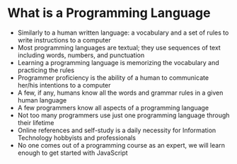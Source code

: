 # What is a Programming Language

* Similarly to a human written language: a vocabulary and a set of rules to write instructions to a computer
* Most programming languages are textual; they use sequences of text including words, numbers, and punctuation
* Learning a programming language is memorizing the vocabulary and practicing the rules 
* Programmer proficiency is the ability of a human to communicate her/his intentions to a computer
* A few, if any, humans know all the words and grammar rules in a given human language
* A few programmers know all aspects of a programming language
* Not too many programmers use just one programming language through their lifetime
* Online references and self-study is a daily necessity for Information Technology hobbyists and professionals
* No one comes out of a programming course as an expert, we will learn enough to get started with JavaScript



